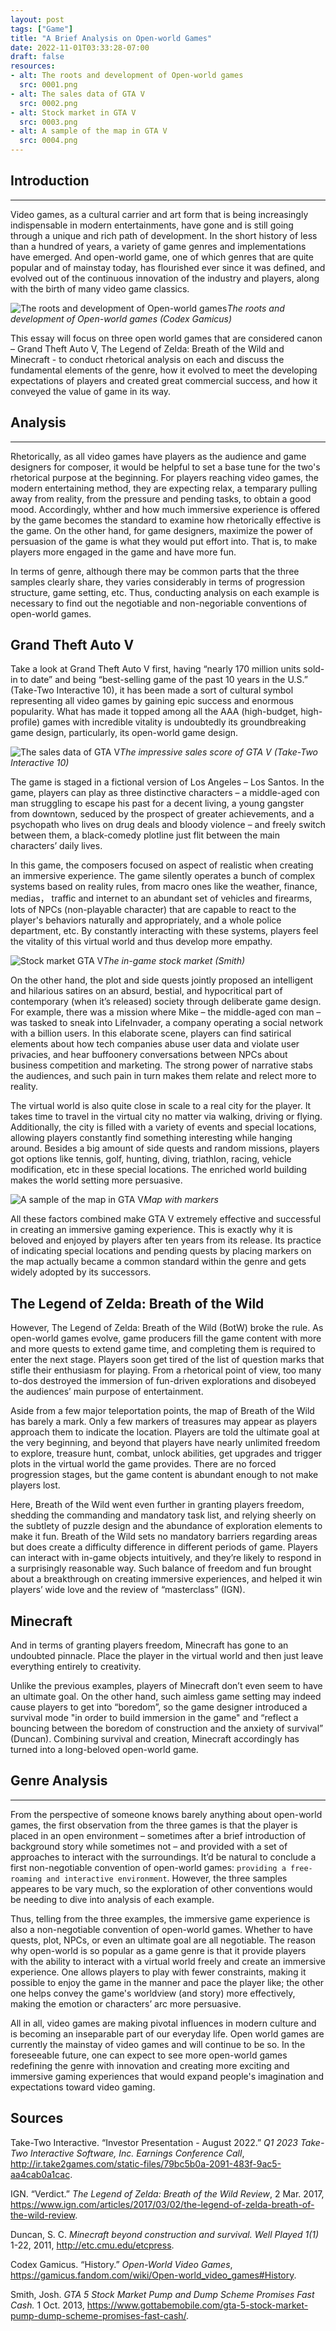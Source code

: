 ```yaml
---
layout: post
tags: ["Game"]
title: "A Brief Analysis on Open-world Games"
date: 2022-11-01T03:33:28-07:00
draft: false
resources:
- alt: The roots and development of Open-world games
  src: 0001.png
- alt: The sales data of GTA V
  src: 0002.png
- alt: Stock market in GTA V
  src: 0003.png
- alt: A sample of the map in GTA V
  src: 0004.png  
---
```


## Introduction

***
Video games, as a cultural carrier and art form that is being increasingly indispensable in modern entertainments, have gone and is still going through a unique and rich path of development. In the short history of less than a hundred of years, a variety of game genres and implementations have emerged. And open-world game, one of which genres that are quite popular and of mainstay today, has flourished ever since it was defined, and evolved out of the continuous innovation of the industry and players, along with the birth of many video game classics.

![The roots and development of Open-world games](0001.png)*The roots and development of Open-world games (Codex Gamicus)*

This essay will focus on three open world games that are considered canon – Grand Theft Auto V, The Legend of Zelda: Breath of the Wild and Minecraft - to conduct rhetorical analysis on each and discuss the fundamental elements of the genre, how it evolved to meet the developing expectations of players and created great commercial success, and how it conveyed the value of game in its way.

## Analysis

***

Rhetorically, as all video games have players as the audience and game designers for composer, it would be helpful to set a base tune for the two's rhetorical purpose at the beginning. For players reaching video games, the modern entertaining method, they are expecting relax, a temparary pulling away from reality, from the pressure and pending tasks, to obtain a good mood. Accordingly, whther and how much immersive experience is offered by the game becomes the standard to examine how rhetorically effective is the game. On the other hand, for game designers, maximize the power of persuasion of the game is what they would put effort into. That is, to make players more engaged in the game and have more fun.

In terms of genre, although there may be common parts that the three samples clearly share, they varies considerably in terms of progression structure, game setting, etc. Thus, conducting analysis on each example is necessary to find out the negotiable and non-negoriable conventions of open-world games.

## Grand Theft Auto V

Take a look at Grand Theft Auto V first, having “nearly 170 million units sold-in to date” and being “best-selling game of the past 10 years in the U.S.” (Take-Two Interactive 10), it has been made a sort of cultural symbol representing all video games by gaining epic success and enormous popularity. What has made it topped among all the AAA (high-budget, high-profile) games with incredible vitality is undoubtedly its groundbreaking game design, particularly, its open-world game design.

![The sales data of GTA V](0002.png)*The impressive sales score of GTA V (Take-Two Interactive 10)*

The game is staged in a fictional version of Los Angeles – Los Santos. In the game, players can play as three distinctive characters – a middle-aged con man struggling to escape his past for a decent living, a young gangster from downtown, seduced by the prospect of greater achievements, and a psychopath who lives on drug deals and bloody violence – and freely switch between them, a black-comedy plotline just flit between the main characters’ daily lives.

In this game, the composers focused on aspect of realistic when creating an immersive experience. The game silently operates a bunch of complex systems based on reality rules, from macro ones like the weather, finance, medias， traffic and internet to an abundant set of vehicles and firearms, lots of NPCs (non-playable character) that are capable to react to the player's behaviors naturally and appropriately, and a whole police department, etc. By constantly interacting with these systems, players feel the vitality of this virtual world and thus develop more empathy.

![Stock market GTA V](0003.png)*The in-game stock market (Smith)*

On the other hand, the plot and side quests jointly proposed an intelligent and hilarious satires on an absurd, bestial, and hypocritical part of contemporary (when it’s released) society through deliberate game design. For example, there was a mission where Mike – the middle-aged con man –  was tasked to sneak into LifeInvader, a company operating a social network with a billion users. In this elaborate scene, players can find satirical elements about how tech companies abuse user data and violate user privacies, and hear buffoonery conversations between NPCs about business competition and marketing. The strong power of narrative stabs the audiences, and such pain in turn makes them relate and relect more to reality.

The virtual world is also quite close in scale to a real city for the player. It takes time to travel in the virtual city no matter via walking, driving or flying. Additionally, the city is filled with a variety of events and special locations, allowing players constantly find something interesting while hanging around. Besides a big amount of side quests and random missions, players got options like tennis, golf, hunting, diving, triathlon, racing, vehicle modification, etc in these special locations. The enriched world building makes the world setting more persuasive.

![A sample of the map in GTA V](0004.png)*Map with markers*

All these factors combined make GTA V extremely effective and successful in creating an immersive gaming experience. This is exactly why it is beloved and enjoyed by players after ten years from its release. Its practice of indicating special locations and pending quests by placing markers on the map actually became a common standard within the genre and gets widely adopted by its successors.

## The Legend of Zelda: Breath of the Wild

However, The Legend of Zelda: Breath of the Wild (BotW) broke the rule. As open-world games evolve, game producers fill the game content with more and more quests to extend game time, and completing them is required to enter the next stage. Players soon get tired of the list of question marks that stifle their enthusiasm for playing. From a rhetorical point of view, too many to-dos destroyed the immersion of fun-driven explorations and disobeyed the audiences’ main purpose of entertainment.

Aside from a few major teleportation points, the map of Breath of the Wild has barely a mark. Only a few markers of treasures may appear as players approach them to indicate the location. Players are told the ultimate goal at the very beginning, and beyond that players have nearly unlimited freedom to explore, treasure hunt, combat, unlock abilities, get upgrades and trigger plots in the virtual world the game provides. There are no forced progression stages, but the game content is abundant enough to not make players lost.

Here, Breath of the Wild went even further in granting players freedom, shedding the commanding and mandatory task list, and relying sheerly on the subtlety of puzzle design and the abundance of exploration elements to make it fun. Breath of the Wild sets no mandatory barriers regarding areas but does create a difficulty difference in different periods of game. Players can interact with in-game objects intuitively, and they’re likely to respond in a surprisingly reasonable way. Such balance of freedom and fun brought about a breakthrough on creating immersive experiences, and helped it win players’ wide love and the review of “masterclass” (IGN).

## Minecraft

And in terms of granting players freedom, Minecraft has gone to an undoubted pinnacle. Place the player in the virtual world and then just leave everything entirely to creativity.

Unlike the previous examples, players of Minecraft don’t even seem to have an ultimate goal. On the other hand, such aimless game setting may indeed cause players to get into “boredom”, so the game designer introduced a survival mode "in order to build immersion in the game" and “reflect a bouncing between the boredom of construction and the anxiety of survival” (Duncan). Combining survival and creation, Minecraft accordingly has turned into a long-beloved open-world game.

## Genre Analysis

***
From the perspective of someone knows barely anything about open-world games, the first observation from the three games is that the player is placed in an open environment – sometimes after a brief introduction of background story while sometimes not – and provided with a set of approaches to interact with the surroundings. It’d be natural to conclude a first non-negotiable convention of open-world games: `providing a free-roaming and interactive environment`. However, the three samples appeares to be vary much, so the exploration of other conventions would be needing to dive into analysis of each example.

Thus, telling from the three examples, the immersive game experience is also a non-negotiable convention of open-world games. Whether to have quests, plot, NPCs, or even an ultimate goal are all negotiable. The reason why open-world is so popular as a game genre is that it provide players with the ability to interact with a virtual world freely and create an immersive experience. One allows players to play with fewer constraints, making it possible to enjoy the game in the manner and pace the player like; the other one helps convey the game's worldview (and story) more effectively, making the emotion or characters’ arc more persuasive.

All in all, video games are making pivotal influences in modern culture and is becoming an inseparable part of our everyday life. Open world games are currently the mainstay of video games and will continue to be so. In the foreseeable future, one can expect to see more open-world games redefining the genre with innovation and creating more exciting and immersive gaming experiences that would expand people's imagination and expectations toward video gaming.

## Sources

Take-Two Interactive. “Investor Presentation - August 2022.” *Q1 2023 Take-Two Interactive Software, Inc. Earnings Conference Call*, <http://ir.take2games.com/static-files/79bc5b0a-2091-483f-9ac5-aa4cab0a1cac>.

IGN. “Verdict.” *The Legend of Zelda: Breath of the Wild Review*, 2 Mar. 2017, <https://www.ign.com/articles/2017/03/02/the-legend-of-zelda-breath-of-the-wild-review>.

Duncan, S. C. *Minecraft beyond construction and survival. Well Played 1(1)* 1-22, 2011, <http://etc.cmu.edu/etcpress>.

Codex Gamicus. “History.” *Open-World Video Games*, <https://gamicus.fandom.com/wiki/Open-world_video_games#History>.

Smith, Josh. *GTA 5 Stock Market Pump and Dump Scheme Promises Fast Cash.* 1 Oct. 2013, <https://www.gottabemobile.com/gta-5-stock-market-pump-dump-scheme-promises-fast-cash/>.
